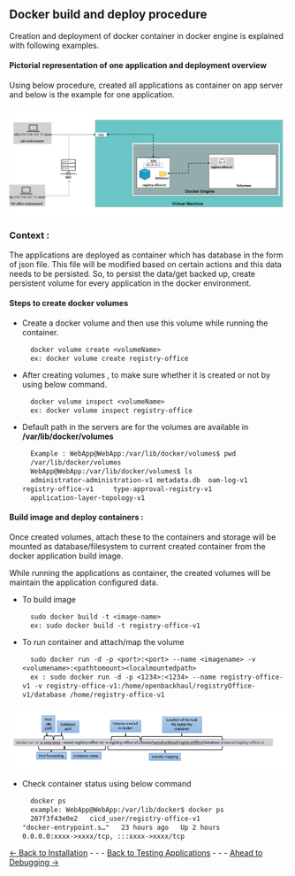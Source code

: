 ## Docker build and deploy procedure 

Creation and deployment of docker container in docker engine is explained with following examples.

#### Pictorial representation of one application and deployment overview

Using below procedure, created all applications as container on app server and below is the example for one application.

![SDN dockerize Application Pattern overview](Images/exmpleROdockerimage.PNG)


### Context :
The applications are deployed as container which has database in the form of json file. This file will be modified based on certain actions and  this data needs to be persisted. So, to persist the data/get backed up, create persistent volume for every application in the docker environment. 
	
#### Steps to create docker volumes
* Create a docker volume and then use this volume while running the container.

        docker volume create <volumeName>
        ex: docker volume create registry-office

* After creating volumes , to make sure whether it is created or not by using below command. 
       
        docker volume inspect <volumeName>
        ex: docker volume inspect registry-office

* Default path in the servers are for the volumes are available in **/var/lib/docker/volumes**

        Example : WebApp@WebApp:/var/lib/docker/volumes$ pwd
        /var/lib/docker/volumes
        WebApp@WebApp:/var/lib/docker/volumes$ ls
        administrator-administration-v1 metadata.db  oam-log-v1  registry-office-v1     type-approval-registry-v1
        application-layer-topology-v1  

#### Build image and deploy containers :
Once created volumes, attach these to the containers and storage will be mounted as database/filesystem to current created container from the docker application build image. 

While running the applications as container, the created volumes will be maintain the application configured data.
* To build image
        
        sudo docker build -t <image-name>
        ex: sudo docker build -t registry-office-v1
* To run container and attach/map the volume
        
        sudo docker run -d -p <port>:<port> --name <imagename> -v <volumename>:<pathtomount><localmountedpath>
        ex : sudo docker run -d -p <1234>:<1234> --name registry-office-v1 -v registry-office-v1:/home/openbackhaul/registryOffice-v1/database /home/registry-office-v1
![dockerrun](./Images/dockeruncommand.PNG)
* Check container status using below command
        
        docker ps 
        example: WebApp@WebApp:/var/lib/docker$ docker ps
        207f3f43e0e2   cicd_user/registry-office-v1               "docker-entrypoint.s…"   23 hours ago   Up 2 hours         0.0.0.0:xxxx->xxxx/tcp, :::xxxx->xxxx/tcp  
        
[<- Back to Installation](./Installation.md) - - - [Back to Testing Applications](../../../TestingApplications.md) - - - [Ahead to Debugging ->](./DebuggingContainer.md)
